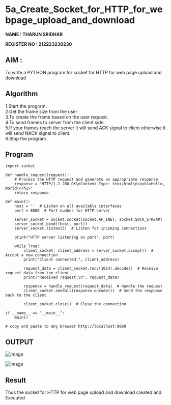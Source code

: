 # 5a_Create_Socket_for_HTTP_for_webpage_upload_and_download

**NAME : THARUN SRIDHAR**

**REGISTER NO : 212223230230**

## AIM :
To write a PYTHON program for socket for HTTP for web page upload and download

## Algorithm
1.Start the program.
<BR>
2.Get the frame size from the user
<BR>
3.To create the frame based on the user request.
<BR>
4.To send frames to server from the client side.
<BR>
5.If your frames reach the server it will send ACK signal to client otherwise it will send NACK signal to client.
<BR>
6.Stop the program
<BR>

## Program 
```
import socket

def handle_request(request):
    # Process the HTTP request and generate an appropriate response
    response = "HTTP/1.1 200 OK\nContent-Type: text/html\n\n<h1>Hello, World!</h1>"
    return response

def main():
    host = ''  # Listen on all available interfaces
    port = 8080  # Port number for HTTP server

    server_socket = socket.socket(socket.AF_INET, socket.SOCK_STREAM)
    server_socket.bind((host, port))
    server_socket.listen(5)  # Listen for incoming connections

    print("HTTP server listening on port", port)

    while True:
        client_socket, client_address = server_socket.accept()  # Accept a new connection
        print("Client connected:", client_address)

        request_data = client_socket.recv(1024).decode()  # Receive request data from the client
        print("Received request:\n", request_data)

        response = handle_request(request_data)  # Handle the request
        client_socket.sendall(response.encode())  # Send the response back to the client

        client_socket.close()  # Close the connection

if __name__ == "__main__":
    main()

# copy and paste to any browser http://localhost:8080
```

## OUTPUT
![image](https://github.com/user-attachments/assets/24a994e1-333d-4bc0-a359-3312566b88f5)


![image](https://github.com/user-attachments/assets/3127ad72-baf8-4cf8-abbc-5afa7b46d199)



## Result
Thus the socket for HTTP for web page upload and download created and Executed
